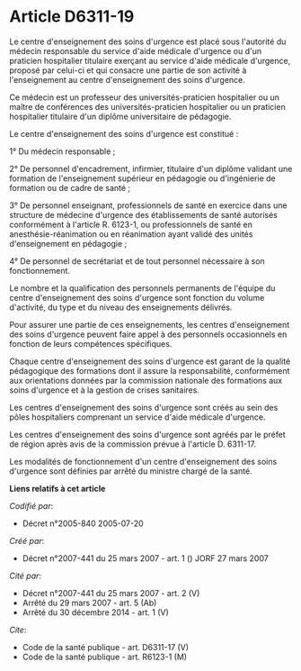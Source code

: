 # Article D6311-19

Le centre d'enseignement des soins d'urgence est placé sous l'autorité du médecin responsable du service d'aide médicale
d'urgence ou d'un praticien hospitalier titulaire exerçant au service d'aide médicale d'urgence, proposé par celui-ci et qui
consacre une partie de son activité à l'enseignement au centre d'enseignement des soins d'urgence.

Ce médecin est un professeur des universités-praticien hospitalier ou un maître de conférences des universités-praticien
hospitalier ou un praticien hospitalier titulaire d'un diplôme universitaire de pédagogie.

Le centre d'enseignement des soins d'urgence est constitué :

1° Du médecin responsable ;

2° De personnel d'encadrement, infirmier, titulaire d'un diplôme validant une formation de l'enseignement supérieur en
pédagogie ou d'ingénierie de formation ou de cadre de santé ;

3° De personnel enseignant, professionnels de santé en exercice dans une structure de médecine d'urgence des établissements
de santé autorisés conformément à l'article R. 6123-1, ou professionnels de santé en anesthésie-réanimation ou en réanimation
ayant validé des unités d'enseignement en pédagogie ;

4° De personnel de secrétariat et de tout personnel nécessaire à son fonctionnement.

Le nombre et la qualification des personnels permanents de l'équipe du centre d'enseignement des soins d'urgence sont
fonction du volume d'activité, du type et du niveau des enseignements délivrés.

Pour assurer une partie de ces enseignements, les centres d'enseignement des soins d'urgence peuvent faire appel à des
personnels occasionnels en fonction de leurs compétences spécifiques.

Chaque centre d'enseignement des soins d'urgence est garant de la qualité pédagogique des formations dont il assure la
responsabilité, conformément aux orientations données par la commission nationale des formations aux soins d'urgence et à la
gestion de crises sanitaires.

Les centres d'enseignement des soins d'urgence sont créés au sein des pôles hospitaliers comprenant un service d'aide
médicale d'urgence.

Les centres d'enseignement des soins d'urgence sont agréés par le préfet de région après avis de la commission prévue à
l'article D. 6311-17.

Les modalités de fonctionnement d'un centre d'enseignement des soins d'urgence sont définies par arrêté du ministre chargé de
la santé.

**Liens relatifs à cet article**

_Codifié par_:

  - Décret n°2005-840 2005-07-20

_Créé par_:

  - Décret n°2007-441 du 25 mars 2007 - art. 1 () JORF 27 mars 2007

_Cité par_:

  - Décret n°2007-441 du 25 mars 2007 - art. 2 (V)
  - Arrêté du 29 mars 2007 - art. 5 (Ab)
  - Arrêté du 30 décembre 2014 - art. 1 (V)

_Cite_:

  - Code de la santé publique - art. D6311-17 (V)
  - Code de la santé publique - art. R6123-1 (M)
